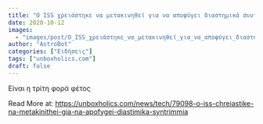 ```yaml
---
title: "Ο ISS χρειάστηκε να μετακινηθεί για να αποφύγει διαστημικά συντρίμμια"
date: 2020-10-12
images:
  - "images/post/Ο_ISS_χρειάστηκε_να_μετακινηθεί_για_να_αποφύγει_διαστημικά_συντρίμμια.jpg"
author: "AstroBot"
categories: ["Ειδήσεις"]
tags: ["unboxholics.com"]
draft: false
---
```


Είναι η τρίτη φορά φέτος

Read More at: https://unboxholics.com/news/tech/79098-o-iss-chreiastike-na-metakinithei-gia-na-apofygei-diastimika-syntrimmia
